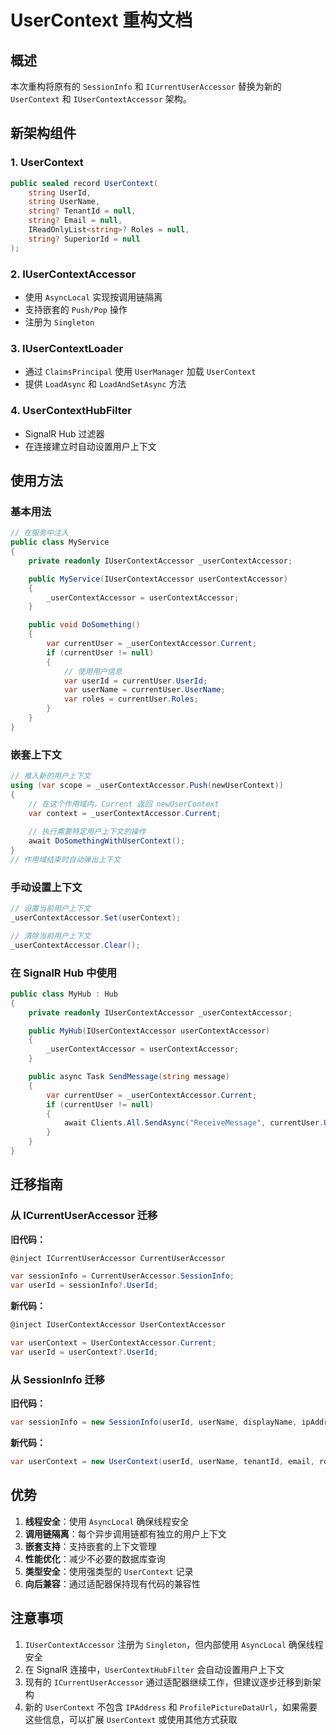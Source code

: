 # UserContext 重构文档

## 概述

本次重构将原有的 `SessionInfo` 和 `ICurrentUserAccessor` 替换为新的 `UserContext` 和 `IUserContextAccessor` 架构。

## 新架构组件

### 1. UserContext
```csharp
public sealed record UserContext(
    string UserId,
    string UserName,
    string? TenantId = null,
    string? Email = null,
    IReadOnlyList<string>? Roles = null,
    string? SuperiorId = null
);
```

### 2. IUserContextAccessor
- 使用 `AsyncLocal` 实现按调用链隔离
- 支持嵌套的 `Push/Pop` 操作
- 注册为 `Singleton`

### 3. IUserContextLoader
- 通过 `ClaimsPrincipal` 使用 `UserManager` 加载 `UserContext`
- 提供 `LoadAsync` 和 `LoadAndSetAsync` 方法

### 4. UserContextHubFilter
- SignalR Hub 过滤器
- 在连接建立时自动设置用户上下文

## 使用方法

### 基本用法

```csharp
// 在服务中注入
public class MyService
{
    private readonly IUserContextAccessor _userContextAccessor;

    public MyService(IUserContextAccessor userContextAccessor)
    {
        _userContextAccessor = userContextAccessor;
    }

    public void DoSomething()
    {
        var currentUser = _userContextAccessor.Current;
        if (currentUser != null)
        {
            // 使用用户信息
            var userId = currentUser.UserId;
            var userName = currentUser.UserName;
            var roles = currentUser.Roles;
        }
    }
}
```

### 嵌套上下文

```csharp
// 推入新的用户上下文
using (var scope = _userContextAccessor.Push(newUserContext))
{
    // 在这个作用域内，Current 返回 newUserContext
    var context = _userContextAccessor.Current;
    
    // 执行需要特定用户上下文的操作
    await DoSomethingWithUserContext();
}
// 作用域结束时自动弹出上下文
```

### 手动设置上下文

```csharp
// 设置当前用户上下文
_userContextAccessor.Set(userContext);

// 清除当前用户上下文
_userContextAccessor.Clear();
```

### 在 SignalR Hub 中使用

```csharp
public class MyHub : Hub
{
    private readonly IUserContextAccessor _userContextAccessor;

    public MyHub(IUserContextAccessor userContextAccessor)
    {
        _userContextAccessor = userContextAccessor;
    }

    public async Task SendMessage(string message)
    {
        var currentUser = _userContextAccessor.Current;
        if (currentUser != null)
        {
            await Clients.All.SendAsync("ReceiveMessage", currentUser.UserName, message);
        }
    }
}
```

## 迁移指南

### 从 ICurrentUserAccessor 迁移

**旧代码：**
```csharp
@inject ICurrentUserAccessor CurrentUserAccessor

var sessionInfo = CurrentUserAccessor.SessionInfo;
var userId = sessionInfo?.UserId;
```

**新代码：**
```csharp
@inject IUserContextAccessor UserContextAccessor

var userContext = UserContextAccessor.Current;
var userId = userContext?.UserId;
```

### 从 SessionInfo 迁移

**旧代码：**
```csharp
var sessionInfo = new SessionInfo(userId, userName, displayName, ipAddress, tenantId, profilePicture, status);
```

**新代码：**
```csharp
var userContext = new UserContext(userId, userName, tenantId, email, roles, superiorId);
```

## 优势

1. **线程安全**：使用 `AsyncLocal` 确保线程安全
2. **调用链隔离**：每个异步调用链都有独立的用户上下文
3. **嵌套支持**：支持嵌套的上下文管理
4. **性能优化**：减少不必要的数据库查询
5. **类型安全**：使用强类型的 `UserContext` 记录
6. **向后兼容**：通过适配器保持现有代码的兼容性

## 注意事项

1. `IUserContextAccessor` 注册为 `Singleton`，但内部使用 `AsyncLocal` 确保线程安全
2. 在 SignalR 连接中，`UserContextHubFilter` 会自动设置用户上下文
3. 现有的 `ICurrentUserAccessor` 通过适配器继续工作，但建议逐步迁移到新架构
4. 新的 `UserContext` 不包含 `IPAddress` 和 `ProfilePictureDataUrl`，如果需要这些信息，可以扩展 `UserContext` 或使用其他方式获取 